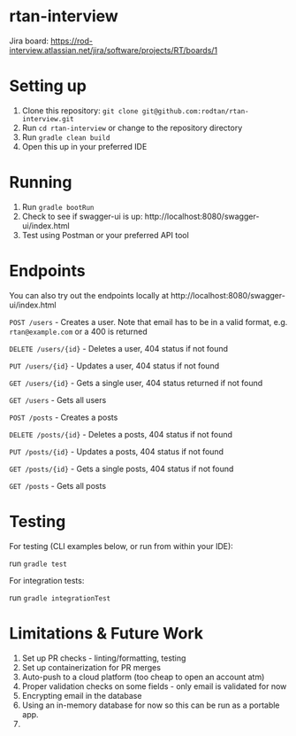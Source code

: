 # rtan-interview

Jira board: https://rod-interview.atlassian.net/jira/software/projects/RT/boards/1

Setting up
====
1. Clone this repository: `git clone git@github.com:rodtan/rtan-interview.git`
2. Run `cd rtan-interview` or change to the repository directory
3. Run `gradle clean build`
4. Open this up in your preferred IDE

Running
====
1. Run `gradle bootRun`
2. Check to see if swagger-ui is up: http://localhost:8080/swagger-ui/index.html
3. Test using Postman or your preferred API tool

Endpoints
====
You can also try out the endpoints locally at http://localhost:8080/swagger-ui/index.html

`POST /users` - Creates a user. Note that email has to be in a valid format, e.g. `rtan@example.com` or a 400 is returned

`DELETE /users/{id}` - Deletes a user, 404 status if not found

`PUT /users/{id}` - Updates a user, 404 status if not found

`GET /users/{id}` - Gets a single user, 404 status returned if not found

`GET /users` - Gets all users

`POST /posts` - Creates a posts

`DELETE /posts/{id}` - Deletes a posts, 404 status if not found

`PUT /posts/{id}` - Updates a posts, 404 status if not found

`GET /posts/{id}` - Gets a single posts, 404 status if not found

`GET /posts` - Gets all posts

Testing
====
For testing (CLI examples below, or run from within your IDE): 

run `gradle test`

For integration tests:

run `gradle integrationTest`

Limitations & Future Work
====
1. Set up PR checks - linting/formatting, testing
2. Set up containerization for PR merges
3. Auto-push to a cloud platform (too cheap to open an account atm)
4. Proper validation checks on some fields - only email is validated for now
5. Encrypting email in the database
6. Using an in-memory database for now so this can be run as a portable app.
7. 